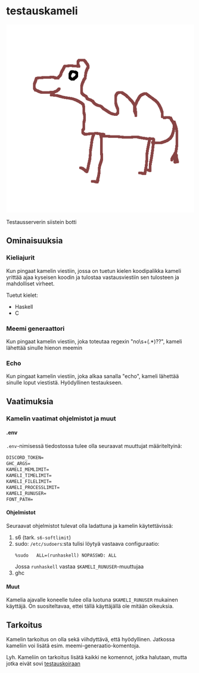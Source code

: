 # testauskameli
![](./img/kameli.png)

Testausserverin siistein botti

## Ominaisuuksia

### Kieliajurit
Kun pingaat kamelin viestiin, jossa on tuetun kielen koodipalikka
kameli yrittää ajaa kyseisen koodin ja tulostaa vastausviestiin sen tulosteen ja mahdolliset virheet.

Tuetut kielet:
- Haskell
- C

### Meemi generaattori
Kun pingaat kamelin viestiin, joka toteutaa regexin "no\s+(.*)?\?",
kameli lähettää sinulle hienon meemin

### Echo
Kun pingaat kamelin viestiin, joka alkaa sanalla "echo", kameli lähettää sinulle loput viestistä.
Hyödyllinen testaukseen.

## Vaatimuksia
### Kamelin vaatimat ohjelmistot ja muut

#### .env
`.env`-nimisessä tiedostossa tulee olla seuraavat muuttujat määriteltyinä:
```
DISCORD_TOKEN=
GHC_ARGS=
KAMELI_MEMLIMIT=
KAMELI_TIMELIMIT=
KAMELI_FILELIMIT=
KAMELI_PROCESSLIMIT=
KAMELI_RUNUSER=
FONT_PATH=
```

#### Ohjelmistot
Seuraavat ohjelmistot tulevat olla ladattuna ja kamelin käytettävissä:
1. s6 (tark. `s6-softlimit`)
2. sudo:
    `/etc/sudoers`:sta tulisi löytyä vastaava configuraatio:
    ```
    %sudo   ALL=(runhaskell) NOPASSWD: ALL
    ```
    Jossa `runhaskell` vastaa `$KAMELI_RUNUSER`-muuttujaa
3. ghc

#### Muut
Kamelia ajavalle koneelle tulee olla luotuna `$KAMELI_RUNUSER` mukainen käyttäjä.
On suositeltavaa, ettei tällä käyttäjällä ole mitään oikeuksia.

## Tarkoitus
Kamelin tarkoitus on olla sekä viihdyttävä, että hyödyllinen.
Jatkossa kameliin voi lisätä esim. meemi-generaatio-komentoja.

Lyh. Kameliin on tarkoitus lisätä kaikki ne komennot, jotka halutaan,
mutta jotka eivät sovi [testauskoiraan](https://github.com/Testausserveri/testauskoira-rs)
